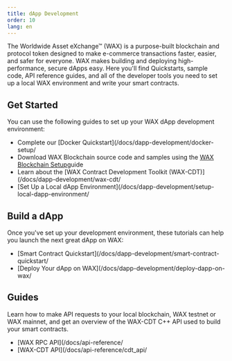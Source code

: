 ```yaml
---
title: dApp Development
order: 10
lang: en
---
```

The Worldwide Asset eXchange™ (WAX) is a purpose-built blockchain and protocol token designed to make e-commerce transactions faster, easier, and safer for everyone. WAX makes building and deploying high-performance, secure dApps easy. Here you'll find Quickstarts, sample code, API reference guides, and all of the developer tools you need to set up a local WAX environment and write your smart contracts.
## Get Started

You can use the following guides to set up your WAX dApp development environment:

  * Complete our [Docker Quickstart](/docs/dapp-development/docker-setup/
  * Download WAX Blockchain source code and samples using the [WAX Blockchain Setup](/docs/dapp-development/wax-blockchain-setup/)guide
  * Learn about the [WAX Contract Development Toolkit (WAX-CDT)](/docs/dapp-development/wax-cdt/
  * [Set Up a Local dApp Environment](/docs/dapp-development/setup-local-dapp-environment/

<span class="anchor" id="buildDapp"></span>
<h2>Build a dApp</h2>

Once you've set up your development environment, these tutorials can help you launch the next great dApp on WAX:

  * [Smart Contract Quickstart](/docs/dapp-development/smart-contract-quickstart/
  * [Deploy Your dApp on WAX](/docs/dapp-development/deploy-dapp-on-wax/

<span class="anchor" id="guides"></span>
<h2>Guides</h2>

Learn how to make API requests to your local blockchain, WAX testnet or WAX mainnet, and get an overview of the WAX-CDT C++ API used to build your smart contracts.

  * [WAX RPC API](/docs/api-reference/
  * [WAX-CDT API](/docs/api-reference/cdt_api/